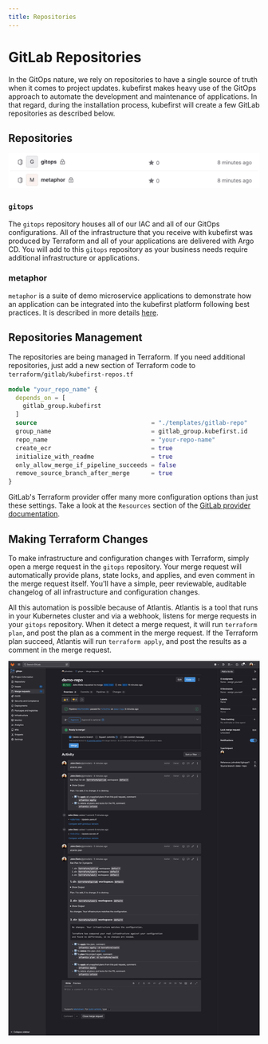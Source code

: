```yaml
---
title: Repositories
---
```


# GitLab Repositories

In the GitOps nature, we rely on repositories to have a single source of truth when it comes to project updates. kubefirst makes heavy use of the GitOps approach to automate the development and maintenance of applications. In that regard, during the installation process, kubefirst will create a few GitLab repositories as described below.

## Repositories

![GitLab repositories](../../../img/common/gitlab/repositories.png)

### `gitops`

The `gitops` repository houses all of our IAC and all of our GitOps configurations. All of the infrastructure that you receive with kubefirst was produced by Terraform and all of your applications are delivered with Argo CD. You will add to this `gitops` repository as your business needs require additional infrastructure or applications.

### metaphor

`metaphor` is a suite of demo microservice applications to demonstrate how an application can be integrated into the kubefirst platform following best practices. It is described in more details [here](../../../explore/metaphor.md).

## Repositories Management

The repositories are being managed in Terraform. If you need additional repositories, just add a new section of Terraform code to `terraform/gitlab/kubefirst-repos.tf`

```terraform
module "your_repo_name" {
  depends_on = [
    gitlab_group.kubefirst
  ]
  source                                = "./templates/gitlab-repo"
  group_name                            = gitlab_group.kubefirst.id
  repo_name                             = "your-repo-name"
  create_ecr                            = true
  initialize_with_readme                = true
  only_allow_merge_if_pipeline_succeeds = false
  remove_source_branch_after_merge      = true
}
```

GitLab's Terraform provider offer many more configuration options than just these settings. Take a look at the `Resources` section of the [GitLab provider documentation](https://registry.terraform.io/providers/gitlabhq/gitlab/latest/docs/resources).

## Making Terraform Changes

To make infrastructure and configuration changes with Terraform, simply open a merge request in the `gitops` repository. Your merge request will automatically provide plans, state locks, and applies, and even comment in the merge request itself. You'll have a simple, peer reviewable, auditable changelog of all infrastructure and configuration changes.

All this automation is possible because of Atlantis. Atlantis is a tool that runs in your Kubernetes cluster and via a webhook, listens for merge requests in your `gitops` repository. When it detect a merge request, it will run `terraform plan`, and post the plan as a comment in the merge request. If the Terraform plan succeed, Atlantis will run `terraform apply`, and post the results as a comment in the merge request.

![Terraform Atlantis Merge Request](../../../img/common/gitlab/atlantis.png)
